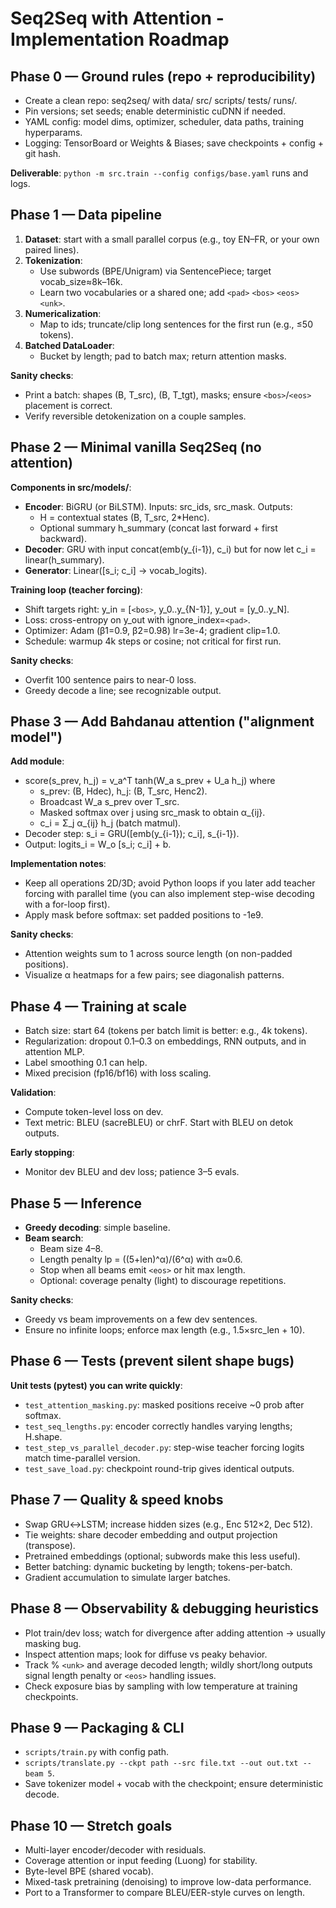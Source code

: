 # Seq2Seq with Attention - Implementation Roadmap

## Phase 0 — Ground rules (repo + reproducibility)
- Create a clean repo: seq2seq/ with data/ src/ scripts/ tests/ runs/.
- Pin versions; set seeds; enable deterministic cuDNN if needed.
- YAML config: model dims, optimizer, scheduler, data paths, training hyperparams.
- Logging: TensorBoard or Weights & Biases; save checkpoints + config + git hash.

**Deliverable**: `python -m src.train --config configs/base.yaml` runs and logs.

## Phase 1 — Data pipeline
1. **Dataset**: start with a small parallel corpus (e.g., toy EN–FR, or your own paired lines).
2. **Tokenization**:
   - Use subwords (BPE/Unigram) via SentencePiece; target vocab_size≈8k–16k.
   - Learn two vocabularies or a shared one; add `<pad>` `<bos>` `<eos>` `<unk>`.
3. **Numericalization**:
   - Map to ids; truncate/clip long sentences for the first run (e.g., ≤50 tokens).
4. **Batched DataLoader**:
   - Bucket by length; pad to batch max; return attention masks.

**Sanity checks**:
- Print a batch: shapes (B, T_src), (B, T_tgt), masks; ensure `<bos>`/`<eos>` placement is correct.
- Verify reversible detokenization on a couple samples.

## Phase 2 — Minimal vanilla Seq2Seq (no attention)

**Components in src/models/**:
- **Encoder**: BiGRU (or BiLSTM). Inputs: src_ids, src_mask. Outputs:
  - H = contextual states (B, T_src, 2*Henc).
  - Optional summary h_summary (concat last forward + first backward).
- **Decoder**: GRU with input concat(emb(y_{i-1}), c_i) but for now let c_i = linear(h_summary).
- **Generator**: Linear([s_i; c_i] → vocab_logits).

**Training loop (teacher forcing)**:
- Shift targets right: y_in = [`<bos>`, y_0..y_{N-1}], y_out = [y_0..y_N].
- Loss: cross-entropy on y_out with ignore_index=`<pad>`.
- Optimizer: Adam (β1=0.9, β2=0.98) lr=3e-4; gradient clip=1.0.
- Schedule: warmup 4k steps or cosine; not critical for first run.

**Sanity checks**:
- Overfit 100 sentence pairs to near-0 loss.
- Greedy decode a line; see recognizable output.

## Phase 3 — Add Bahdanau attention ("alignment model")

**Add module**:
- score(s_prev, h_j) = v_a^T tanh(W_a s_prev + U_a h_j) where
  - s_prev: (B, Hdec), h_j: (B, T_src, Henc2).
  - Broadcast W_a s_prev over T_src.
  - Masked softmax over j using src_mask to obtain α_{ij}.
  - c_i = Σ_j α_{ij} h_j (batch matmul).
- Decoder step: s_i = GRU([emb(y_{i-1}); c_i], s_{i-1}).
- Output: logits_i = W_o [s_i; c_i] + b.

**Implementation notes**:
- Keep all operations 2D/3D; avoid Python loops if you later add teacher forcing with parallel time (you can also implement step-wise decoding with a for-loop first).
- Apply mask before softmax: set padded positions to -1e9.

**Sanity checks**:
- Attention weights sum to 1 across source length (on non-padded positions).
- Visualize α heatmaps for a few pairs; see diagonalish patterns.

## Phase 4 — Training at scale
- Batch size: start 64 (tokens per batch limit is better: e.g., 4k tokens).
- Regularization: dropout 0.1–0.3 on embeddings, RNN outputs, and in attention MLP.
- Label smoothing 0.1 can help.
- Mixed precision (fp16/bf16) with loss scaling.

**Validation**:
- Compute token-level loss on dev.
- Text metric: BLEU (sacreBLEU) or chrF. Start with BLEU on detok outputs.

**Early stopping**:
- Monitor dev BLEU and dev loss; patience 3–5 evals.

## Phase 5 — Inference
- **Greedy decoding**: simple baseline.
- **Beam search**:
  - Beam size 4–8.
  - Length penalty lp = ((5+len)^α)/(6^α) with α≈0.6.
  - Stop when all beams emit `<eos>` or hit max length.
  - Optional: coverage penalty (light) to discourage repetitions.

**Sanity checks**:
- Greedy vs beam improvements on a few dev sentences.
- Ensure no infinite loops; enforce max length (e.g., 1.5×src_len + 10).

## Phase 6 — Tests (prevent silent shape bugs)

**Unit tests (pytest) you can write quickly**:
- `test_attention_masking.py`: masked positions receive ~0 prob after softmax.
- `test_seq_lengths.py`: encoder correctly handles varying lengths; H.shape.
- `test_step_vs_parallel_decoder.py`: step-wise teacher forcing logits match time-parallel version.
- `test_save_load.py`: checkpoint round-trip gives identical outputs.

## Phase 7 — Quality & speed knobs
- Swap GRU↔LSTM; increase hidden sizes (e.g., Enc 512×2, Dec 512).
- Tie weights: share decoder embedding and output projection (transpose).
- Pretrained embeddings (optional; subwords make this less useful).
- Better batching: dynamic bucketing by length; tokens-per-batch.
- Gradient accumulation to simulate larger batches.

## Phase 8 — Observability & debugging heuristics
- Plot train/dev loss; watch for divergence after adding attention → usually masking bug.
- Inspect attention maps; look for diffuse vs peaky behavior.
- Track % `<unk>` and average decoded length; wildly short/long outputs signal length penalty or `<eos>` handling issues.
- Check exposure bias by sampling with low temperature at training checkpoints.

## Phase 9 — Packaging & CLI
- `scripts/train.py` with config path.
- `scripts/translate.py --ckpt path --src file.txt --out out.txt --beam 5`.
- Save tokenizer model + vocab with the checkpoint; ensure deterministic decode.

## Phase 10 — Stretch goals
- Multi-layer encoder/decoder with residuals.
- Coverage attention or input feeding (Luong) for stability.
- Byte-level BPE (shared vocab).
- Mixed-task pretraining (denoising) to improve low-data performance.
- Port to a Transformer to compare BLEU/EER-style curves on length.
